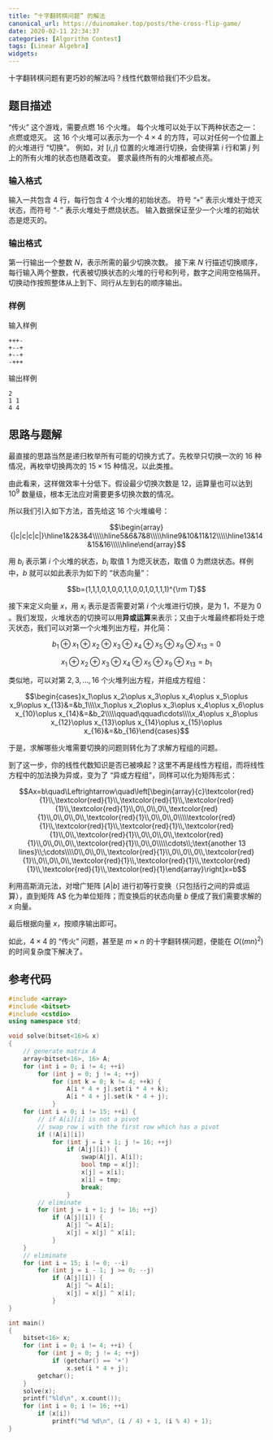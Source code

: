 ```yaml
---
title: “十字翻转棋问题” 的解法
canonical_url: https://duinomaker.top/posts/the-cross-flip-game/
date: 2020-02-11 22:34:37
categories: [Algorithm Contest]
tags: [Linear Algebra]
widgets:
---
```


十字翻转棋问题有更巧妙的解法吗？线性代数带给我们不少启发。

<!-- more -->

## 题目描述

“传火” 这个游戏，需要点燃 $16$ 个火堆。
每个火堆可以处于以下两种状态之一：点燃或熄灭。 
这 $16$ 个火堆可以表示为一个 $4\times4$ 的方阵，可以对任何一个位置上的火堆进行 “切换”。
例如，对 $[i,j]$ 位置的火堆进行切换，会使得第 $i$ 行和第 $j$ 列上的所有火堆的状态也随着改变。
要求最终所有的火堆都被点亮。

### 输入格式

输入一共包含 $4$ 行，每行包含 $4$ 个火堆的初始状态。
符号 “`+`” 表示火堆处于熄灭状态，而符号 “`-`” 表示火堆处于燃烧状态。
输入数据保证至少一个火堆的初始状态是熄灭的。

### 输出格式

第一行输出一个整数 $N$，表示所需的最少切换次数。
接下来 $N$ 行描述切换顺序，每行输入两个整数，代表被切换状态的火堆的行号和列号，数字之间用空格隔开。
切换动作按照整体从上到下、同行从左到右的顺序输出。

### 样例

输入样例

``` plain
+++-
+--+
+--+
-+++
```

输出样例

``` plain
2
1 1
4 4
```

## 思路与题解

最直接的思路当然是递归枚举所有可能的切换方式了。先枚举只切换一次的 $16$ 种情况，再枚举切换两次的 $15\times15$ 种情况，以此类推。

由此看来，这样做效率十分低下。假设最少切换次数是 $12$，运算量也可以达到 $10^9$ 数量级，根本无法应对需要更多切换次数的情况。

所以我们引入如下方法，首先给这 $16$ 个火堆编号：

$$\begin{array}{|c|c|c|c|}\hline1&2&3&4\\\\\hline5&6&7&8\\\\\hline9&10&11&12\\\\\hline13&14&15&16\\\\\hline\end{array}$$

用 $b_i$ 表示第 $i$ 个火堆的状态，$b_i$ 取值 $1$ 为熄灭状态，取值 $0$ 为燃烧状态。样例中，$b$ 就可以如此表示为如下的 “状态向量”：

$$b=(1,1,1,0,1,0,0,1,1,0,0,1,0,1,1,1)^{\rm T}$$

接下来定义向量 $x$，用 $x_i$ 表示是否需要对第 $i$ 个火堆进行切换，是为 $1$，不是为 $0$ 。我们发现，火堆状态的切换可以用**异或运算**来表示；又由于火堆最终都将处于熄灭状态，我们可以对第一个火堆列出方程，并化简：

$$b_1\oplus x_1\oplus x_2\oplus x_3\oplus x_4\oplus x_5\oplus x_9\oplus x_{13} = 0$$

$$x_1\oplus x_2\oplus x_3\oplus x_4\oplus x_5\oplus x_9\oplus x_{13} = b_1$$

类似地，可以对第 $2,3,\ldots,16$ 个火堆列出方程，并组成方程组：

$$\begin{cases}x_1\oplus x_2\oplus x_3\oplus x_4\oplus x_5\oplus x_9\oplus x_{13}&=&b_1\\\\x_1\oplus x_2\oplus x_3\oplus x_4\oplus x_6\oplus x_{10}\oplus x_{14}&=&b_2\\\\\qquad\qquad\cdots\\\\x_4\oplus x_8\oplus x_{12}\oplus x_{13}\oplus x_{14}\oplus x_{15}\oplus x_{16}&=&b_{16}\end{cases}$$

于是，求解哪些火堆需要切换的问题则转化为了求解方程组的问题。

到了这一步，你的线性代数知识是否已被唤起？这里不再是线性方程组，而将线性方程中的加法换为异或，变为了 “异或方程组”，同样可以化为矩阵形式：

$$Ax=b\quad\Leftrightarrow\quad\left[\begin{array}{c}\textcolor{red}{1}\\,\textcolor{red}{1}\\,\textcolor{red}{1}\\,\textcolor{red}{1}\\,\textcolor{red}{1}\\,0\\,0\\,0\\,\textcolor{red}{1}\\,0\\,0\\,0\\,\textcolor{red}{1}\\,0\\,0\\,0\\\\\textcolor{red}{1}\\,\textcolor{red}{1}\\,\textcolor{red}{1}\\,\textcolor{red}{1}\\,0\\,\textcolor{red}{1}\\,0\\,0\\,0\\,\textcolor{red}{1}\\,0\\,0\\,0\\,\textcolor{red}{1}\\,0\\,0\\\\\cdots\\;\text{another 13 lines}\\;\cdots\\\\0\\,0\\,0\\,\textcolor{red}{1}\\,0\\,0\\,0\\,\textcolor{red}{1}\\,0\\,0\\,0\\,\textcolor{red}{1}\\,\textcolor{red}{1}\\,\textcolor{red}{1}\\,\textcolor{red}{1}\\,\textcolor{red}{1}\end{array}\right]x=b$$

利用高斯消元法，对增广矩阵 $[A|b]$ 进行初等行变换（只包括行之间的异或运算），直到矩阵 A$ 化为单位矩阵；而变换后的状态向量 $b$ 便成了我们需要求解的 $x$ 向量。

最后根据向量 $x$，按顺序输出即可。

如此，$4\times4$ 的 “传火” 问题，甚至是 $m\times n$ 的十字翻转棋问题，便能在 $O((mn)^2)$ 的时间复杂度下解决了。

## 参考代码

``` c++ solution.cpp
#include <array>
#include <bitset>
#include <cstdio>
using namespace std;

void solve(bitset<16>& x)
{
    // generate matrix A
    array<bitset<16>, 16> A;
    for (int i = 0; i != 4; ++i)
        for (int j = 0; j != 4; ++j)
            for (int k = 0; k != 4; ++k) {
                A[i * 4 + j].set(i * 4 + k);
                A[i * 4 + j].set(k * 4 + j);
            }
    for (int i = 0; i != 15; ++i) {
        // if A[i][i] is not a pivot
        // swap row i with the first row which has a pivot
        if (!A[i][i])
            for (int j = i + 1; j != 16; ++j)
                if (A[j][i]) {
                    swap(A[j], A[i]);
                    bool tmp = x[j];
                    x[j] = x[i];
                    x[i] = tmp;
                    break;
                }
        // eliminate
        for (int j = i + 1; j != 16; ++j)
            if (A[j][i]) {
                A[j] ^= A[i];
                x[j] = x[j] ^ x[i];
            }
    }
    // eliminate
    for (int i = 15; i != 0; --i)
        for (int j = i - 1; j >= 0; --j)
            if (A[j][i]) {
                A[j] ^= A[i];
                x[j] = x[j] ^ x[i];
            }
}

int main()
{
    bitset<16> x;
    for (int i = 0; i != 4; ++i) {
        for (int j = 0; j != 4; ++j)
            if (getchar() == '+')
                x.set(i * 4 + j);
        getchar();
    }
    solve(x);
    printf("%ld\n", x.count());
    for (int i = 0; i != 16; ++i)
        if (x[i])
            printf("%d %d\n", (i / 4) + 1, (i % 4) + 1);
}
```
